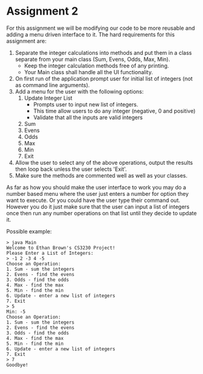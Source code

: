 # Assignment 2 #

For this assignment we will be modifying our code to be more reusable and adding a menu driven interface to it. The hard requirements for this assignment are:

1. Separate the integer calculations into methods and put them in a class separate from your main class (Sum, Evens, Odds, Max, Min).
   * Keep the integer calculation methods free of any printing. 
   * Your Main class shall handle all the UI functionality.
2. On first run of the application prompt user for initial list of integers (not as command line arguments).
3. Add a menu for the user with the following options:
   1. Update Integer List
        * Prompts user to input new list of integers. 
        * This time allow users to do any integer (negative, 0 and positive)
        * Validate that all the inputs are valid integers
   2. Sum
   3. Evens
   4. Odds
   5. Max
   6. Min
   7. Exit
4. Allow the user to select any of the above operations, output the results then loop back unless the user selects 'Exit'.
5. Make sure the methods are commented well as well as your classes.

As far as how you should make the user interface to work you may do a number based menu where the user just enters a number for option they want to execute. Or you could have the user type their command out. However you do it just make sure that the user can input a list of integers once then run any number operations on that list until they decide to update it.

Possible example:

```[console]
> java Main
Welcome to Ethan Brown's CS3230 Project!
Please Enter a List of Integers:
> -1 2 -3 4 -5
Choose an Operation:
1. Sum - sum the integers
2. Evens - find the evens
3. Odds - find the odds
4. Max - find the max
5. Min - find the min
6. Update - enter a new list of integers
7. Exit
> 5
Min: -5
Choose an Operation:
1. Sum - sum the integers
2. Evens - find the evens
3. Odds - find the odds
4. Max - find the max
5. Min - find the min
6. Update - enter a new list of integers
7. Exit
> 7
Goodbye!
```